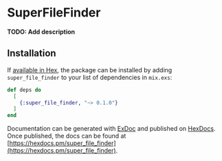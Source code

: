 # SuperFileFinder

**TODO: Add description**

## Installation

If [available in Hex](https://hex.pm/docs/publish), the package can be installed
by adding `super_file_finder` to your list of dependencies in `mix.exs`:

```elixir
def deps do
  [
    {:super_file_finder, "~> 0.1.0"}
  ]
end
```

Documentation can be generated with [ExDoc](https://github.com/elixir-lang/ex_doc)
and published on [HexDocs](https://hexdocs.pm). Once published, the docs can
be found at [https://hexdocs.pm/super_file_finder](https://hexdocs.pm/super_file_finder).

